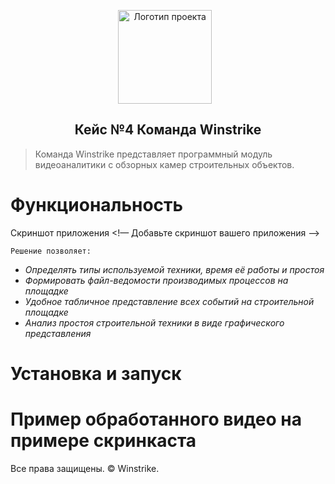 <p align="center">
<img src="./7d47aa59b11fa312.png" alt="Логотип проекта" width="150" style="display: inline-block; vertical-align: middle; margin-right: 10px;"/> <br/>
<H2 align="center">Кейс №4 Команда Winstrike</H2>
</p>

> Команда Winstrike представляет программный модуль видеоаналитики с обзорных камер строительных объектов.

# Функциональность
Скриншот приложения <!— Добавьте скриншот вашего приложения —>

```Решение позволяет:```
- _Определять типы используемой техники, время её работы и простоя_
- _Формировать файл-ведомости производимых процессов на площадке_
- _Удобное табличное представление всех событий на строительной площадке_
- _Анализ простоя строительной техники в виде графического представления_

# Установка и запуск

# Пример обработанного видео на примере скринкаста
Все права защищены. &copy; Winstrike.